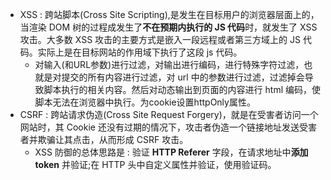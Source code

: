- XSS : 跨站脚本(Cross Site Scripting),是发生在目标用户的浏览器层面上的，当渲染 DOM 树的过程成发生了**不在预期内执行的 JS 代码**时，就发生了 XSS 攻击。大多数 XSS 攻击的主要方式是嵌入一段远程或者第三方域上的 JS 代码。实际上是在目标网站的作用域下执行了这段 js 代码。
	- 对输入(和URL参数)进行过滤，对输出进行编码，进行特殊字符过滤，也就是对提交的所有内容进行过滤，对 url 中的参数进行过滤，过滤掉会导致脚本执行的相关内容。然后对动态输出到页面的内容进行 html 编码，使脚本无法在浏览器中执行。为cookie设置httpOnly属性。
- CSRF : 跨站请求伪造(Cross Site Request Forgery)，就是在受害者访问一个网站时，其 Cookie 还没有过期的情况下，攻击者伪造一个链接地址发送受害者并欺骗让其点击，从而形成 CSRF 攻击。
	- XSS 防御的总体思路是 : 验证 **HTTP Referer** 字段，在请求地址中**添加 token** 并验证;在 HTTP 头中自定义属性并验证，使用验证码。
